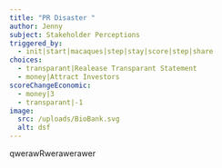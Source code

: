 ```yaml
---
title: "PR Disaster "
author: Jenny
subject: Stakeholder Perceptions
triggered_by:
  - init|start|macaques|step|stay|score|step|share
choices:
  - transparant|Realease Transparant Statement
  - money|Attract Investors
scoreChangeEconomic:
  - money|3
  - transparant|-1
image:
  src: /uploads/BioBank.svg
  alt: dsf
---
```

qwerawRwerawerawer